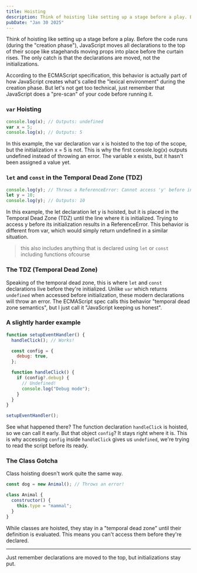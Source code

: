 ```yaml
---
title: Hoisting
description: Think of hoisting like setting up a stage before a play. Before the code runs (during the "creation phase"), JavaScript moves all declarations to the top of their scope like stagehands moving props into place before the curtain rises. The only catch is that the declarations are moved, not the initializations.
pubDate: "Jan 30 2025"
---
```


Think of hoisting like setting up a stage before a play. Before the code runs (during the "creation phase"), JavaScript moves all declarations to the top of their scope like stagehands moving props into place before the curtain rises. The only catch is that the declarations are moved, not the initializations.

According to the ECMAScript specification, this behavior is actually part of how JavaScript creates what's called the "lexical environment" during the creation phase. But let's not get too technical, just remember that JavaScript does a "pre-scan" of your code before running it.

### `var` Hoisting

```javascript
console.log(x); // Outputs: undefined
var x = 5;
console.log(x); // Outputs: 5
```

In this example, the var declaration var x is hoisted to the top of the scope, but the initialization x = 5 is not. This is why the first console.log(x) outputs undefined instead of throwing an error. The variable x exists, but it hasn't been assigned a value yet.

### `let` and `const` in the Temporal Dead Zone (TDZ)

```javascript
console.log(y); // Throws a ReferenceError: Cannot access 'y' before initialization
let y = 10;
console.log(y); // Outputs: 10
```

In this example, the let declaration let y is hoisted, but it is placed in the Temporal Dead Zone (TDZ) until the line where it is initialized. Trying to access y before its initialization results in a ReferenceError. This behavior is different from var, which would simply return undefined in a similar situation.

> this also includes anything that is declared using `let` or `const` including functions ofcourse

### The TDZ (Temporal Dead Zone)

Speaking of the temporal dead zone, this is where `let` and `const` declarations live before they're initialized. Unlike `var` which returns `undefined` when accessed before initialization, these modern declarations will throw an error. The ECMAScript spec calls this behavior "temporal dead zone semantics", but I just call it "JavaScript keeping us honest".

### A slightly harder example

```javascript
function setupEventHandler() {
  handleClick(); // Works!

  const config = {
    debug: true,
  };

  function handleClick() {
    if (config?.debug) {
      // Undefined!
      console.log("Debug mode");
    }
  }
}

setupEventHandler();
```

See what happened there? The function declaration `handleClick` is hoisted, so we can call it early. But that object `config`? It stays right where it is. This is why accessing `config` inside `handleClick` gives us `undefined`, we're trying to read the script before its ready.

### The Class Gotcha

Class hoisting doesn't work quite the same way.

```javascript
const dog = new Animal(); // Throws an error!

class Animal {
  constructor() {
    this.type = "mammal";
  }
}
```

While classes are hoisted, they stay in a "temporal dead zone" until their definition is evaluated. This means you can't access them before they're declared.

---

Just remember declarations are moved to the top, but initializations stay put.
